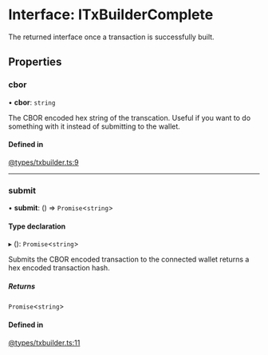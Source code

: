 # Interface: ITxBuilderComplete

The returned interface once a transaction is successfully built.

## Properties

### cbor

• **cbor**: `string`

The CBOR encoded hex string of the transcation. Useful if you want to do something with it instead of submitting to the wallet.

#### Defined in

[@types/txbuilder.ts:9](https://github.com/SundaeSwap-finance/sundae-sdk/blob/main/packages/core/src/@types/txbuilder.ts#L9)

___

### submit

• **submit**: () => `Promise`<`string`\>

#### Type declaration

▸ (): `Promise`<`string`\>

Submits the CBOR encoded transaction to the connected wallet returns a hex encoded transaction hash.

##### Returns

`Promise`<`string`\>

#### Defined in

[@types/txbuilder.ts:11](https://github.com/SundaeSwap-finance/sundae-sdk/blob/main/packages/core/src/@types/txbuilder.ts#L11)
